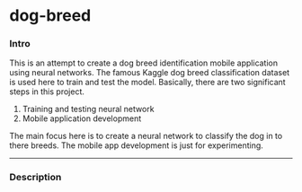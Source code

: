 # dog-breed

### Intro

This is an attempt to create a dog breed identification mobile application using neural networks. The famous Kaggle dog breed classification dataset is used here to train and test the model. Basically, there are two significant steps in this project.
1.  Training and testing neural network
2.  Mobile application development

The main focus here is to create a neural network to classify the dog in to there breeds. The mobile app development is just for experimenting. 

---

### Description

